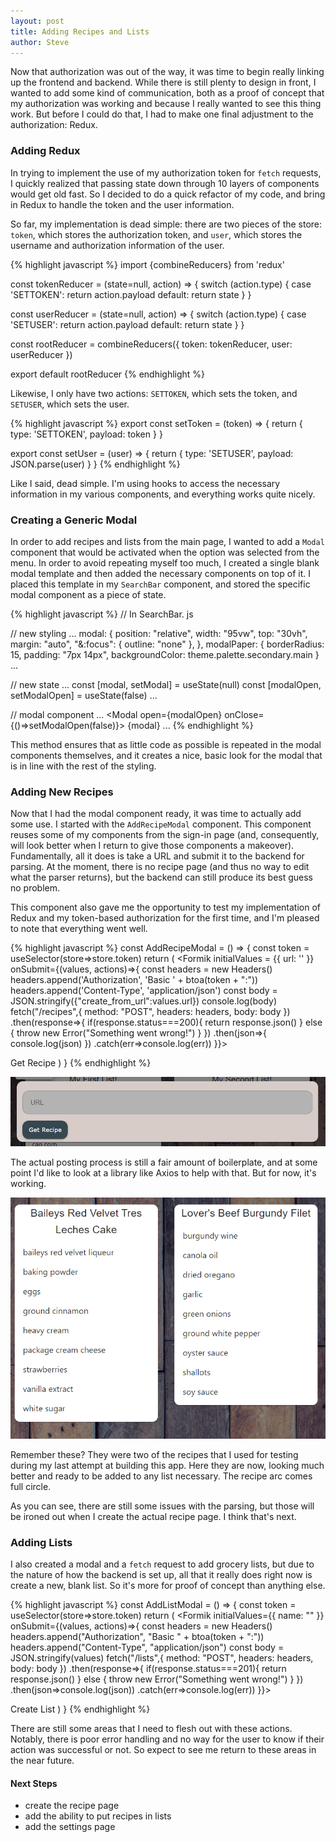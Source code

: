 ```yaml
---
layout: post
title: Adding Recipes and Lists
author: Steve
---
```


Now that authorization was out of the way, it was time to begin really linking up the frontend and backend. While there is still plenty to design in front, I wanted to add some kind of communication, both as a proof of concept that my authorization was working and because I really wanted to see this thing work. But before I could do that, I had to make one final adjustment to the authorization: Redux.

### Adding Redux

In trying to implement the use of my authorization token for `fetch` requests, I quickly realized that passing state down through 10 layers of components would get old fast. So I decided to do a quick refactor of my code, and bring in Redux to handle the token and the user information.

So far, my implementation is dead simple: there are two pieces of the store: `token`, which stores the authorization token, and `user`, which stores the username and authorization information of the user.

{% highlight javascript %}
import {combineReducers} from 'redux'

const tokenReducer = (state=null, action) => {
  switch (action.type) {
    case 'SETTOKEN':
      return action.payload
    default:
      return state
  }
}

const userReducer = (state=null, action) => {
  switch (action.type) {
    case 'SETUSER':
      return action.payload
    default:
      return state
  }
}

const rootReducer = combineReducers({
  token: tokenReducer,
  user: userReducer
})

export default rootReducer
{% endhighlight %}

Likewise, I only have two actions: `SETTOKEN`, which sets the token, and `SETUSER`, which sets the user.

{% highlight javascript %}
export const setToken = (token) => {
  return {
    type: 'SETTOKEN',
    payload: token
  }
}

export const setUser = (user) => {
  return {
    type: 'SETUSER',
    payload: JSON.parse(user)
  }
}
{% endhighlight %}

Like I said, dead simple. I'm using hooks to access the necessary information in my various components, and everything works quite nicely.

### Creating a Generic Modal

In order to add recipes and lists from the main page, I wanted to add a `Modal` component that would be activated when the option was selected from the menu. In order to avoid repeating myself too much, I created a single blank modal template and then added the necessary components on top of it. I placed this template in my `SearchBar` component, and stored the specific modal component as a piece of state.

{% highlight javascript %}
// In SearchBar. js

// new styling
...
modal: {
  position: "relative",
  width: "95vw",
  top: "30vh",
  margin: "auto",
  "&:focus": {
    outline: "none"
  },
},
modalPaper: {
  borderRadius: 15,
  padding: "7px 14px",
  backgroundColor: theme.palette.secondary.main
}
...

// new state
...
const [modal, setModal] = useState(null)
const [modalOpen, setModalOpen] = useState(false)
...

// modal component
...
<Modal open={modalOpen} onClose={()=>setModalOpen(false)}>
  <Box className={classes.modal}>
    <Paper className={classes.modalPaper}>
      {modal}
    </Paper>
  </Box>
</Modal>
...
{% endhighlight %}

This method ensures that as little code as possible is repeated in the modal components themselves, and it creates a nice, basic look for the modal that is in line with the rest of the styling.

### Adding New Recipes

Now that I had the modal component ready, it was time to actually add some use. I started with the `AddRecipeModal` component. This component reuses some of my components from the sign-in page (and, consequently, will look better when I return to give those components a makeover). Fundamentally, all it does is take a URL and submit it to the backend for parsing. At the moment, there is no recipe page (and thus no way to edit what the parser returns), but the backend can still produce its best guess no problem.

This component also gave me the opportunity to test my implementation of Redux and my token-based authorization for the first time, and I'm pleased to note that everything went well.  

{% highlight javascript %}
const AddRecipeModal = () => {
  const token = useSelector(store=>store.token)
  return (
        <Formik
          initialValues = {{
            url: ''
          }}
          onSubmit={(values, actions)=>{
            const headers = new Headers()
            headers.append('Authorization', 'Basic ' + btoa(token + ":"))
            headers.append('Content-Type', 'application/json')
            const body = JSON.stringify({"create_from_url":values.url})
            console.log(body)
            fetch("/recipes",{
              method: "POST",
              headers: headers,
              body: body
            })
            .then(response=>{
              if(response.status===200){
                return response.json()
              } else {
                throw new Error("Something went wrong!")
              }
            })
            .then(json=>{
              console.log(json)
            })
            .catch(err=>console.log(err))
          }}>
          <Form>
            <FormikTextField label="URL" name="url"/>
            <ButtonTemplate type="submit" color="primary">Get Recipe</ButtonTemplate>
          </Form>
        </Formik>
  )
}
{% endhighlight %}

![Picture of modal](/assets/img/posts/grocery-app/add-recipe-modal.png)

The actual posting process is still a fair amount of boilerplate, and at some point I'd like to look at a library like Axios to help with that. But for now, it's working.

![Recipes I used from last attempt](/assets/img/posts/grocery-app/old-recipes.png)

Remember these? They were two of the recipes that I used for testing during my last attempt at building this app. Here they are now, looking much better and ready to be added to any list necessary. The recipe arc comes full circle.

As you can see, there are still some issues with the parsing, but those will be ironed out when I create the actual recipe page. I think that's next.

### Adding Lists

I also created a modal and a `fetch` request to add grocery lists, but due to the nature of how the backend is set up, all that it really does right now is create a new, blank list. So it's more for proof of concept than anything else.

{% highlight javascript %}
const AddListModal = () => {
  const token = useSelector(store=>store.token)
  return (
    <Formik
      initialValues={{
        name: ""
      }}
      onSubmit={(values, actions)=>{
        const headers = new Headers()
        headers.append("Authorization", "Basic " + btoa(token + ":"))
        headers.append("Content-Type", "application/json")
        const body = JSON.stringify(values)
        fetch("/lists",{
          method: "POST",
          headers: headers,
          body: body
        })
        .then(response=>{
          if(response.status===201){
            return response.json()
          } else {
            throw new Error("Something went wrong!")
          }
        })
        .then(json=>console.log(json))
        .catch(err=>console.log(err))
      }}>
      <Form>
        <FormikTextField label="List Name" name="name" />
        <ButtonTemplate type="submit" color="primary">Create List</ButtonTemplate>
      </Form>
    </Formik>
  )
}
{% endhighlight %}

There are still some areas that I need to flesh out with these actions. Notably, there is poor error handling and no way for the user to know if their action was successful or not. So expect to see me return to these areas in the near future. 

#### Next Steps
- create the recipe page
- add the ability to put recipes in lists
- add the settings page  
